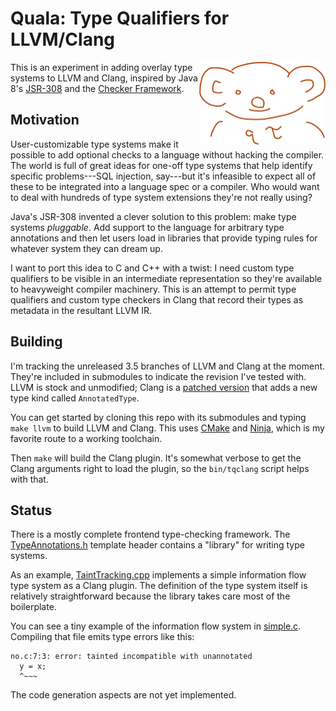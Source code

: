 Quala: Type Qualifiers for LLVM/Clang
=====================================

<img src="qτ.png" align="right" width="202" height="132" alt="qτ the koala">

This is an experiment in adding overlay type systems to LLVM and Clang, inspired by Java 8's [JSR-308][] and the [Checker Framework][].

[Checker Framework]: http://types.cs.washington.edu/checker-framework/
[JSR-308]: http://www.jcp.org/en/jsr/detail?id=308


## Motivation

User-customizable type systems make it possible to add optional checks to a language without hacking the compiler. The world is full of great ideas for one-off type systems that help identify specific problems---SQL injection, say---but it's infeasible to expect all of these to be integrated into a language spec or a compiler. Who would want to deal with hundreds of type system extensions they're not really using?

Java's JSR-308 invented a clever solution to this problem: make type systems *pluggable*. Add support to the language for arbitrary type annotations and then let users load in libraries that provide typing rules for whatever system they can dream up.

I want to port this idea to C and C++ with a twist: I need custom type qualifiers to be visible in an intermediate representation so they're available to heavyweight compiler machinery. This is an attempt to permit type qualifiers and custom type checkers in Clang that record their types as metadata in the resultant LLVM IR.


## Building

I'm tracking the unreleased 3.5 branches of LLVM and Clang at the moment. They're included in submodules to indicate the revision I've tested with.
LLVM is stock and unmodified; Clang is a [patched version](https://github.com/sampsyo/clang-quala) that adds a new type kind called `AnnotatedType`.

You can get started by cloning this repo with its submodules and typing `make llvm` to build LLVM and Clang. This uses [CMake][] and [Ninja][], which is my favorite route to a working toolchain.

Then `make` will build the Clang plugin. It's somewhat verbose to get the Clang arguments right to load the plugin, so the `bin/tqclang` script helps with that.

[Ninja]: http://martine.github.io/ninja/
[CMake]: http://www.cmake.org/


## Status

There is a mostly complete frontend type-checking framework. The [TypeAnnotations.h][] template header contains a "library" for writing type systems.

As an example, [TaintTracking.cpp][] implements a simple information flow type system as a Clang plugin. The definition of the type system itself is relatively straightforward because the library takes care most of the boilerplate.

You can see a tiny example of the information flow system in [simple.c][]. Compiling that file emits type errors like this:

    no.c:7:3: error: tainted incompatible with unannotated
      y = x;
      ^~~~

The code generation aspects are not yet implemented.

[simple.c]: https://github.com/sampsyo/quala/blob/master/examples/tainting/test/simple.c
[TaintTracking.cpp]: https://github.com/sampsyo/quala/blob/master/examples/tainting/TaintTracking.cpp
[TypeAnnotations.h]: https://github.com/sampsyo/quala/blob/master/TypeAnnotations.h
